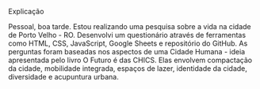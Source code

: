Explicação

Pessoal, boa tarde. Estou realizando uma pesquisa sobre a vida na cidade de Porto Velho - RO. 
Desenvolvi um questionário através de ferramentas como HTML, CSS, JavaScript, Google Sheets e repositório do GitHub. 
As perguntas foram baseadas nos aspectos de uma Cidade Humana - ideia apresentada pelo livro O Futuro é das CHICS. 
Elas envolvem compactação da cidade, mobilidade integrada, espaços de lazer, identidade da cidade, diversidade e acupuntura urbana. 
